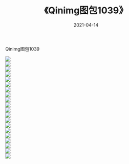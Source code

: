 ﻿---
layout: post
title:  《Qinimg图包1039》
date:   2021-04-14
img: http://imgx.orgx.ga/Qinimg图包/Qinimg图包1039/000.jpg
categories: [美女, 清纯, 唯美]
---

Qinimg图包1039

 ![](http://imgx.orgx.ga/Qinimg图包/Qinimg图包1039/001.jpg) <br>![](http://imgx.orgx.ga/Qinimg图包/Qinimg图包1039/002.jpg) <br>![](http://imgx.orgx.ga/Qinimg图包/Qinimg图包1039/003.jpg) <br>![](http://imgx.orgx.ga/Qinimg图包/Qinimg图包1039/004.jpg) <br>![](http://imgx.orgx.ga/Qinimg图包/Qinimg图包1039/005.jpg) <br>![](http://imgx.orgx.ga/Qinimg图包/Qinimg图包1039/006.jpg) <br>![](http://imgx.orgx.ga/Qinimg图包/Qinimg图包1039/007.jpg) <br>![](http://imgx.orgx.ga/Qinimg图包/Qinimg图包1039/008.jpg) <br>![](http://imgx.orgx.ga/Qinimg图包/Qinimg图包1039/009.jpg) <br>![](http://imgx.orgx.ga/Qinimg图包/Qinimg图包1039/010.jpg) <br>![](http://imgx.orgx.ga/Qinimg图包/Qinimg图包1039/011.jpg) <br>![](http://imgx.orgx.ga/Qinimg图包/Qinimg图包1039/012.jpg) <br>![](http://imgx.orgx.ga/Qinimg图包/Qinimg图包1039/013.jpg) <br>![](http://imgx.orgx.ga/Qinimg图包/Qinimg图包1039/014.jpg) <br>![](http://imgx.orgx.ga/Qinimg图包/Qinimg图包1039/015.jpg) <br>![](http://imgx.orgx.ga/Qinimg图包/Qinimg图包1039/016.jpg) <br>![](http://imgx.orgx.ga/Qinimg图包/Qinimg图包1039/017.jpg) <br>![](http://imgx.orgx.ga/Qinimg图包/Qinimg图包1039/018.jpg) <br>![](http://imgx.orgx.ga/Qinimg图包/Qinimg图包1039/019.jpg) <br>![](http://imgx.orgx.ga/Qinimg图包/Qinimg图包1039/020.jpg) <br>